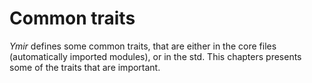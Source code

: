 # Common traits

*Ymir* defines some common traits, that are either in the core files
(automatically imported modules), or in the std. This chapters
presents some of the traits that are important.






